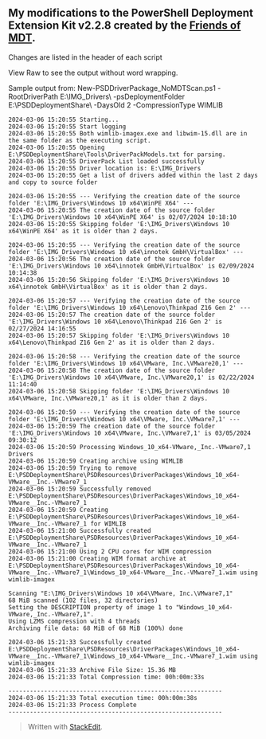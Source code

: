 

## My modifications to the PowerShell Deployment Extension Kit v2.2.8 created by the [Friends of MDT](https://github.com/FriendsOfMDT).

Changes are listed in the header of each script

View Raw to see the output without word wrapping.

Sample output from:
New-PSDDriverPackage_NoMDTScan.ps1 -RootDriverPath E:\IMG_Drivers\ -psDeploymentFolder E:\PSDDeploymentShare\ -DaysOld 2 -CompressionType WIMLIB

    2024-03-06 15:20:55 Starting...
    2024-03-06 15:20:55 Start logging
    2024-03-06 15:20:55 Both wimlib-imagex.exe and libwim-15.dll are in the same folder as the executing script.
    2024-03-06 15:20:55 Opening E:\PSDDeploymentShare\Tools\DriverPackModels.txt for parsing.
    2024-03-06 15:20:55 DriverPack List loaded successfully
    2024-03-06 15:20:55 Driver location is: E:\IMG_Drivers
    2024-03-06 15:20:55 Get a list of drivers added within the last 2 days and copy to source folder
    
    2024-03-06 15:20:55 --- Verifying the creation date of the source folder 'E:\IMG_Drivers\Windows 10 x64\WinPE X64' ---
    2024-03-06 15:20:55 The creation date of the source folder 'E:\IMG_Drivers\Windows 10 x64\WinPE X64' is 02/07/2024 10:18:10
    2024-03-06 15:20:55 Skipping folder 'E:\IMG_Drivers\Windows 10 x64\WinPE X64' as it is older than 2 days.
    
    2024-03-06 15:20:55 --- Verifying the creation date of the source folder 'E:\IMG_Drivers\Windows 10 x64\innotek GmbH\VirtualBox' ---
    2024-03-06 15:20:56 The creation date of the source folder 'E:\IMG_Drivers\Windows 10 x64\innotek GmbH\VirtualBox' is 02/09/2024 10:14:38
    2024-03-06 15:20:56 Skipping folder 'E:\IMG_Drivers\Windows 10 x64\innotek GmbH\VirtualBox' as it is older than 2 days.
    
    2024-03-06 15:20:57 --- Verifying the creation date of the source folder 'E:\IMG_Drivers\Windows 10 x64\Lenovo\Thinkpad Z16 Gen 2' ---
    2024-03-06 15:20:57 The creation date of the source folder 'E:\IMG_Drivers\Windows 10 x64\Lenovo\Thinkpad Z16 Gen 2' is 02/27/2024 14:16:55
    2024-03-06 15:20:57 Skipping folder 'E:\IMG_Drivers\Windows 10 x64\Lenovo\Thinkpad Z16 Gen 2' as it is older than 2 days.
    
    2024-03-06 15:20:58 --- Verifying the creation date of the source folder 'E:\IMG_Drivers\Windows 10 x64\VMware, Inc.\VMware20,1' ---
    2024-03-06 15:20:58 The creation date of the source folder 'E:\IMG_Drivers\Windows 10 x64\VMware, Inc.\VMware20,1' is 02/22/2024 11:14:40
    2024-03-06 15:20:58 Skipping folder 'E:\IMG_Drivers\Windows 10 x64\VMware, Inc.\VMware20,1' as it is older than 2 days.
    
    2024-03-06 15:20:59 --- Verifying the creation date of the source folder 'E:\IMG_Drivers\Windows 10 x64\VMware, Inc.\VMware7,1' ---
    2024-03-06 15:20:59 The creation date of the source folder 'E:\IMG_Drivers\Windows 10 x64\VMware, Inc.\VMware7,1' is 03/05/2024 09:30:12
    2024-03-06 15:20:59 Processing Windows_10_x64-VMware,_Inc.-VMware7,1 Drivers
    2024-03-06 15:20:59 Creating archive using WIMLIB
    2024-03-06 15:20:59 Trying to remove E:\PSDDeploymentShare\PSDResources\DriverPackages\Windows_10_x64-VMware__Inc.-VMware7_1
    2024-03-06 15:20:59 Successfully removed E:\PSDDeploymentShare\PSDResources\DriverPackages\Windows_10_x64-VMware__Inc.-VMware7_1
    2024-03-06 15:20:59 Creating E:\PSDDeploymentShare\PSDResources\DriverPackages\Windows_10_x64-VMware__Inc.-VMware7_1 for WIMLIB
    2024-03-06 15:21:00 Successfully created E:\PSDDeploymentShare\PSDResources\DriverPackages\Windows_10_x64-VMware__Inc.-VMware7_1
    2024-03-06 15:21:00 Using 2 CPU cores for WIM compression
    2024-03-06 15:21:00 Creating WIM format archive at E:\PSDDeploymentShare\PSDResources\DriverPackages\Windows_10_x64-VMware__Inc.-VMware7_1\Windows_10_x64-VMware__Inc.-VMware7_1.wim using wimlib-imagex
    
    Scanning "E:\IMG_Drivers\Windows 10 x64\VMware, Inc.\VMware7,1"
    68 MiB scanned (102 files, 32 directories)
    Setting the DESCRIPTION property of image 1 to "Windows_10_x64-VMware,_Inc.-VMware7,1".
    Using LZMS compression with 4 threads
    Archiving file data: 68 MiB of 68 MiB (100%) done
    
    2024-03-06 15:21:33 Successfully created E:\PSDDeploymentShare\PSDResources\DriverPackages\Windows_10_x64-VMware__Inc.-VMware7_1\Windows_10_x64-VMware__Inc.-VMware7_1.wim using wimlib-imagex
    2024-03-06 15:21:33 Archive File Size: 15.36 MB
    2024-03-06 15:21:33 Total Compression time: 00h:00m:33s
    
    ------------------------------------------------------------
    2024-03-06 15:21:33 Total execution time: 00h:00m:38s
    2024-03-06 15:21:33 Process Complete
    ------------------------------------------------------------
> Written with [StackEdit](https://stackedit.io/).

